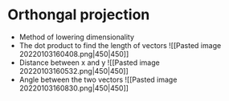 # Orthongal projection
- Method of lowering dimensionality
- The dot product to find the length of vectors
![[Pasted image 20220103160408.png|450|450]]
- Distance between x and y
![[Pasted image 20220103160532.png|450|450]]
- Angle between the two vectors
![[Pasted image 20220103160830.png|450|450]]